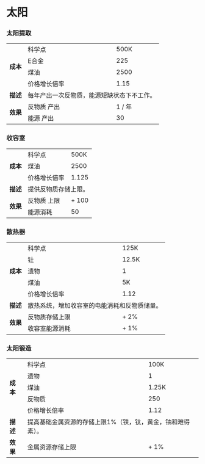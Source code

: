# 太阳

### 太阳提取
<table>
<tbody>
<tr>
<td rowspan="4">
<strong>
成本
</strong>
</td>
<td>
科学点
</td>
<td>
500K
</td>
</tr>
<tr>
<td>
E合金
</td>
<td>
225
</td>
</tr>
<tr>
<td>
煤油
</td>
<td>
2500
</td>
</tr>
<tr>
<td>
价格增长倍率
</td>
<td>
1.15
</td>
</tr>
<tr>
<td>
<strong>
描述
</strong>
</td>
<td colspan="2">
每年产出一次反物质，能源短缺状态下不工作。
</td>
</tr>
<tr>
<td rowspan="2">
<strong>
效果
</strong>
</td>
<td>
反物质 产出
</td>
<td>
1 / 年
</td>
</tr>
<tr>
<td>
能源 产出
</td>
<td>
30
</td>
</tr>
</tbody>
</table>

### 收容室
<table>
<tbody>
<tr>
<td rowspan="3">
<strong>
成本
</strong>
</td>
<td>
科学点
</td>
<td>
500K
</td>
</tr>
<tr>
<td>
煤油
</td>
<td>
2500
</td>
</tr>
<tr>
<td>
价格增长倍率
</td>
<td>
1.125
</td>
</tr>
<tr>
<td>
<strong>
描述
</strong>
</td>
<td colspan="2">
提供反物质存储上限。
</td>
</tr>
<tr>
<td rowspan="2">
<strong>
效果
</strong>
</td>
<td>
反物质 上限
</td>
<td>
+ 100
</td>
</tr>
<tr>
<td>
能源消耗
</td>
<td>
50
</td>
</tr>
</tbody>
</table>

### 散热器
<table>
<tbody>
<tr>
<td rowspan="5">
<strong>
成本
</strong>
</td>
<td>
科学点
</td>
<td>
125K
</td>
</tr>
<tr>
<td>
钍
</td>
<td>
12.5K
</td>
</tr>
<tr>
<td>
遗物
</td>
<td>
1
</td>
</tr>
<tr>
<td>
煤油
</td>
<td>
5K
</td>
</tr>
<tr>
<td>
价格增长倍率
</td>
<td>
1.12
</td>
</tr>
<tr>
<td>
<strong>
描述
</strong>
</td>
<td colspan="2">
散热系统，增加收容室的电能消耗和反物质储量。
</td>
</tr>
<tr>
<td rowspan="2">
<strong>
效果
</strong>
</td>
<td>
反物质存储上限
</td>
<td>
+ 2%
</td>
</tr>
<tr>
<td>
收容室能源消耗
</td>
<td>
+ 1%
</td>
</tr>
</tbody>
</table>

### 太阳锻造
<table>
<tbody>
<tr>
<td rowspan="5">
<strong>
成本
</strong>
</td>
<td>
科学点
</td>
<td>
100K
</td>
</tr>
<tr>
<td>
遗物
</td>
<td>
1
</td>
</tr>
<tr>
<td>
煤油
</td>
<td>
1.25K
</td>
</tr>
<tr>
<td>
反物质
</td>
<td>
250
</td>
</tr>
<tr>
<td>
价格增长倍率
</td>
<td>
1.12
</td>
</tr>
<tr>
<td>
<strong>
描述
</strong>
</td>
<td colspan="2">
提高基础金属资源的存储上限1%（铁，钛，黄金，铀和难得素）。
</td>
</tr>
<tr>
<td rowspan="2">
<strong>
效果
</strong>
</td>
<td>
金属资源存储上限
</td>
<td>
+ 1%
</td>
</tr>
</tbody>
</table>
